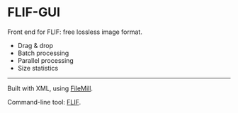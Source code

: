 # FLIF-GUI
Front end for FLIF: free lossless image format.
* Drag & drop
* Batch processing
* Parallel processing
* Size statistics
***
Built with XML, using [FileMill](https://FileMill.net).

Command-line tool: [FLIF](https://github.com/FLIF-hub/FLIF).
